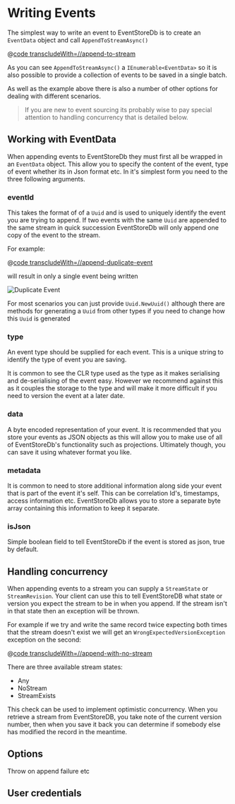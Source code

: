 # Writing Events

The simplest way to write an event to EventStoreDb is to create an `EventData` object and call `AppendToStreamAsync()`

@[code transcludeWith=//append-to-stream](@/samples/writing-events/Program.cs)

As you can see `AppendToStreamAsync()` a `IEnumerable<EventData>` so it is also possible to provide a collection of events to be saved in a single batch. 
 
As well as the example above there is also a number of other options for dealing with different scenarios. 

> If you are new to event sourcing its probably wise to pay special attention to handling concurrency that is detailed below.

## Working with EventData

When appending events to EventStoreDb they must first all be wrapped in an `EventData` object. This allow you to specify the content of the event, type of event whether its in Json format etc. In it's simplest form you need to the three following arguments.

### eventId

This takes the format of of a `Uuid` and is used to uniquely identify the event you are trying to append. If two events with the same `Uuid` are appended to the same stream in quick succession EventStoreDb will only append one copy of the event to the stream. 

For example:

@[code transcludeWith=//append-duplicate-event](@/samples/writing-events/Program.cs)

will result in only a single event being written

![Duplicate Event](images/duplicate-event.png)

For most scenarios you can just provide `Uuid.NewUuid()` although there are methods for generating a `Uuid` from other types if you need to change how this `Uuid` is generated

### type

An event type should be supplied for each event. This is a unique string to identify the type of event you are saving. 

It is common to see the CLR type used as the type as it makes serialising and de-serialising of the event easy. However we recommend against this as it couples the storage to the type and will make it more difficult if you need to version the event at a later date.

### data

A byte encoded representation of your event. It is recommended that you store your events as JSON objects as this will allow you to make use of all of EventStoreDb's functionality such as projections. Ultimately though, you can save it using whatever format you like.

### metadata

It is common to need to store additional information along side your event that is part of the event it's self. This can be correlation Id's, timestamps, access information etc. EventStoreDb allows you to store a separate byte array containing this information to keep it separate.

### isJson

Simple boolean field to tell EventStoreDb if the event is stored as json, true by default.

## Handling concurrency

When appending events to a stream you can supply a `StreamState` or `StreamRevision`. Your client can use this to tell EventStoreDB what state or version you expect the stream to be in when you append. If the stream isn't in that state then an exception will be thrown. 

For example if we try and write the same record twice expecting both times that the stream doesn't exist we will get an `WrongExpectedVersionException` exception on the second:

@[code transcludeWith=//append-with-no-stream](@/samples/writing-events/Program.cs)

There are three available stream states:
- Any
- NoStream
- StreamExists

This check can be used to implement optimistic concurrency. When you retrieve a stream from EventStoreDB, you take note of the current version number, then when you save it back you can determine if somebody else has modified the record in the meantime.

## Options
Throw on append failure etc

## User credentials
